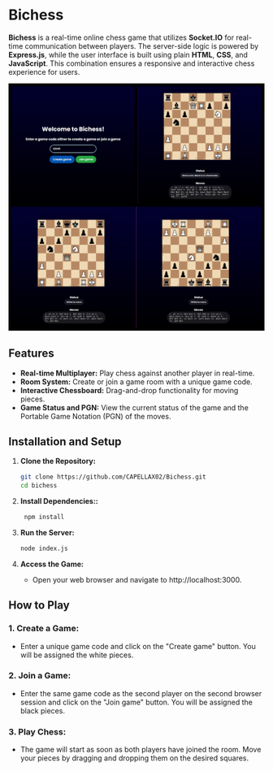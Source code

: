 # Bichess

**Bichess** is a real-time online chess game that utilizes **Socket.IO** for real-time communication between players. The server-side logic is powered by **Express.js**, while the user interface is built using plain **HTML**, **CSS**, and **JavaScript**. This combination ensures a responsive and interactive chess experience for users.

![Bichess Sample](./front/public/img/sample.png)

## Features

- **Real-time Multiplayer:** Play chess against another player in real-time.
- **Room System:** Create or join a game room with a unique game code.
- **Interactive Chessboard:** Drag-and-drop functionality for moving pieces.
- **Game Status and PGN:** View the current status of the game and the Portable Game Notation (PGN) of the moves.

## Installation and Setup

1. **Clone the Repository:**

   ```bash
   git clone https://github.com/CAPELLAX02/Bichess.git
   cd bichess
   ```

2. **Install Dependencies::**

   ```bash
    npm install
   ```

3. **Run the Server:**

   ```bash
   node index.js
   ```

4. **Access the Game:**
   - Open your web browser and navigate to http://localhost:3000.

## How to Play

### 1. Create a Game:

- Enter a unique game code and click on the "Create game" button. You will be assigned the white pieces.

### 2. Join a Game:

- Enter the same game code as the second player on the second browser session and click on the "Join game" button. You will be assigned the black pieces.

### 3. Play Chess:

- The game will start as soon as both players have joined the room. Move your pieces by dragging and dropping them on the desired squares.
